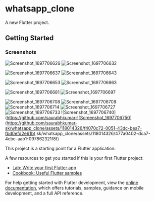 # whatsapp_clone

A new Flutter project.

## Getting Started

### Screenshots
![Screenshot_1697706626](https://github.com/saurabhkumar-sk/whatsapp_clone/assets/118014326/2cea5957-ad23-465d-9071-3a2eb75270b5)
![Screenshot_1697706632](https://github.com/saurabhkumar-sk/whatsapp_clone/assets/118014326/77a93740-c315-4101-af5e-415a11c3b672)

![Screenshot_1697706637](https://github.com/saurabhkumar-sk/whatsapp_clone/assets/118014326/ffbf827e-8008-4037-9f93-15130dde6dd2)
![Screenshot_1697706643](https://github.com/saurabhkumar-sk/whatsapp_clone/assets/118014326/a10d9273-ad2d-48e0-92d9-832ac34f4f70)

![Screenshot_1697706653](https://github.com/saurabhkumar-sk/whatsapp_clone/assets/118014326/0a2381c8-c6a2-4a9c-99ce-207088da7f4f)
![Screenshot_1697706663](https://github.com/saurabhkumar-sk/whatsapp_clone/assets/118014326/34b638ac-8312-4835-9e87-e1e58a6b5557)

![Screenshot_1697706681](https://github.com/saurabhkumar-sk/whatsapp_clone/assets/118014326/a7d7137b-0a8a-42ec-b745-cdb3a84472c0)
![Screenshot_1697706697](https://github.com/saurabhkumar-sk/whatsapp_clone/assets/118014326/3650811d-901c-4e26-8b5e-7e01e2045a06)

![Screenshot_1697706708](https://github.com/saurabhkumar-sk/whatsapp_clone/assets/118014326/428cc92d-f0da-48bf-b78b-059dab2c3ad1)
![Screenshot_1697706708](https://github.com/saurabhkumar-sk/whatsapp_clone/assets/118014326/5cb05e76-9da5-41cc-9172-8c00ee7fd638)
![Screenshot_1697706714](https://github.com/saurabhkumar-sk/whatsapp_clone/assets/118014326/c2311fbd-75d4-4bf6-8a14-bb6c4da4b2a6)
![Screenshot_1697706727](https://github.com/saurabhkumar-sk/whatsapp_clone/assets/118014326/d50a9cea-a2e7-474a-94ed-1aeda08ef127)
![Screenshot_1697706733](https://github.com/saurabhkumar-sk/whatsapp_clone/assets/118014326/9ba60914-a9a2-402d-b0a8-e3f69e164f43)
![Screenshot_1697706740](https://github.com/saurabhkumar-![Screenshot_1697706750](https://github.com/saurabhkumar-sk/whatsapp_clone/assets/118014326/f4070c72-0051-43dc-bea7-fbd0efd2e61b)
sk/whatsapp_clone/assets/118014326/477a0402-dca7-4cbc-aab1-097862321f8f)

This project is a starting point for a Flutter application.

A few resources to get you started if this is your first Flutter project:

- [Lab: Write your first Flutter app](https://docs.flutter.dev/get-started/codelab)
- [Cookbook: Useful Flutter samples](https://docs.flutter.dev/cookbook)

For help getting started with Flutter development, view the
[online documentation](https://docs.flutter.dev/), which offers tutorials,
samples, guidance on mobile development, and a full API reference.
